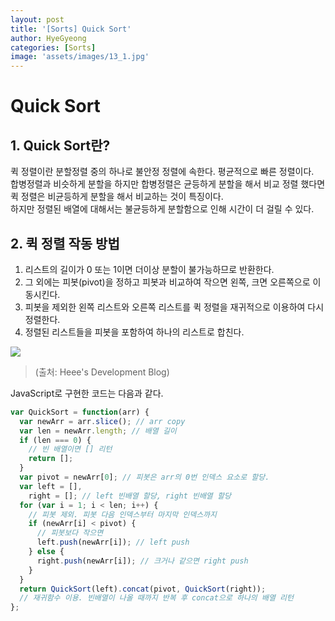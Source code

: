 ```yaml
---
layout: post
title: '[Sorts] Quick Sort'
author: HyeGyeong
categories: [Sorts]
image: 'assets/images/13_1.jpg'
---
```


# Quick Sort

## 1. Quick Sort란?

퀵 정렬이란 분할정렬 중의 하나로 불안정 정렬에 속한다. 평균적으로 빠른 정렬이다.<br>
합병정렬과 비슷하게 분할을 하지만 합병정렬은 균등하게 분할을 해서 비교 정렬 했다면<br>
퀵 정렬은 비균등하게 분할을 해서 비교하는 것이 특징이다.<br>
하지만 정렬된 배열에 대해서는 불균등하게 분할함으로 인해 시간이 더 걸릴 수 있다.<br>

## 2. 퀵 정렬 작동 방법

1. 리스트의 길이가 0 또는 1이면 더이상 분할이 불가능하므로 반환한다.
2. 그 외에는 피봇(pivot)을 정하고 피봇과 비교하여 작으면 왼쪽, 크면 오른쪽으로 이동시킨다.
3. 피봇을 제외한 왼쪽 리스트와 오른쪽 리스트를 퀵 정렬을 재귀적으로 이용하여 다시 정렬한다.
4. 정렬된 리스트들을 피봇을 포함하여 하나의 리스트로 합친다.

<img src="https://gmlwjd9405.github.io/images/algorithm-quick-sort/quick-sort.png"><br>

> (출처: Heee's Development Blog)

JavaScript로 구현한 코드는 다음과 같다.

```javascript
var QuickSort = function(arr) {
  var newArr = arr.slice(); // arr copy
  var len = newArr.length; // 배열 길이
  if (len === 0) {
    // 빈 배열이면 [] 리턴
    return [];
  }
  var pivot = newArr[0]; // 피봇은 arr의 0번 인덱스 요소로 할당.
  var left = [],
    right = []; // left 빈배열 할당, right 빈배열 할당
  for (var i = 1; i < len; i++) {
    // 피봇 제외. 피봇 다음 인덱스부터 마지막 인덱스까지
    if (newArr[i] < pivot) {
      // 피봇보다 작으면
      left.push(newArr[i]); // left push
    } else {
      right.push(newArr[i]); // 크거나 같으면 right push
    }
  }
  return QuickSort(left).concat(pivot, QuickSort(right));
  // 재귀함수 이용. 빈배열이 나올 때까지 반복 후 concat으로 하나의 배열 리턴
};
```

